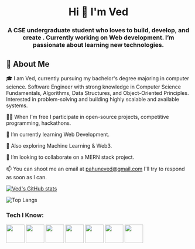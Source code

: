 <h1 align="center" > Hi 👋 I'm Ved</h1>
<h3 align="center"> A CSE undergraduate student who loves to build, develop, and create . Currently working on Web development. I’m passionate about learning new technologies. </h3>

<h2>🚀 About Me</h2>
<p>🎓 I am Ved, currently pursuing my bachelor's degree majoring in computer science. Software Engineer with strong knowledge in Computer Science Fundamentals, Algorithms, Data Structures, and Object-­Oriented Principles. Interested in problem-­solving and building highly scalable and available systems.<p>

👨‍💻 When I'm free I participate in open-source projects, competitive programming, hackathons.

🌱 I’m currently learning Web Development.
  
  
🧭 Also exploring Machine Learning & Web3.
  
  
🤝 I’m looking to collaborate on a MERN stack project.


📫 You can shoot me an email at pahuneved@gmail.com I'll try to respond as soon as I can.



[![Ved's GitHub stats](https://github-readme-stats.vercel.app/api?username=vednp&theme=radical&bg_color=0,0f0c29,302b63,24243e)](https://github.com/vednp/github-readme-stats)

![Top Langs](https://github-readme-stats.vercel.app/api/top-langs/?username=vednp&hide_progress=true&theme=radical&bg_color=0,0f0c29,302b63,24243e)


  

<h3>Tech I Know:</h3>
  <div class="flex-container">
   <img style="width:50px" src="https://cdn-icons-png.flaticon.com/512/875/875209.png">  
   <img style="width:50px" src="https://cdn-icons-png.flaticon.com/512/5968/5968292.png"> 
   <img style="width:50px" src="https://cdn-icons-png.flaticon.com/512/174/174854.png">
   <img style="width:50px" src="https://cdn-icons-png.flaticon.com/512/732/732190.png">
   <img style="width:50px" src="https://cdn-icons-png.flaticon.com/512/5968/5968282.png"> 
   <img style="width:50px" src="https://img.icons8.com/color/512/nodejs.png">
   <img style="width:50px" src="https://cdn-icons-png.flaticon.com/512/3098/3098090.png">
</div>
  
  

